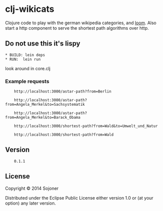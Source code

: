 # clj-wikicats

Clojure code to play with the german wikipedia categories, and [loom](https://github.com/aysylu/loom).
Also start a http component to serve the shortest path algorithms over http.

## Do not use this it's lispy

    * BUILD: lein deps
    * RUN:  lein run

look around in core.clj

### Example requests

        http://localhost:3000/astar-path?from=Berlin

        http://localhost:3000/astar-path?from=Angela_Merkel&to=Sachsystematik

        http://localhost:3000/astar-path?from=Angela_Merkel&to=Barack_Obama

        http://localhost:3000/shortest-path?from=Wald&to=Umwelt_und_Natur

        http://localhost:3000/shortest-path?from=Wald

## Version

        0.1.1

## License

Copyright © 2014 Sojoner

Distributed under the Eclipse Public License either version 1.0 or (at
your option) any later version.
